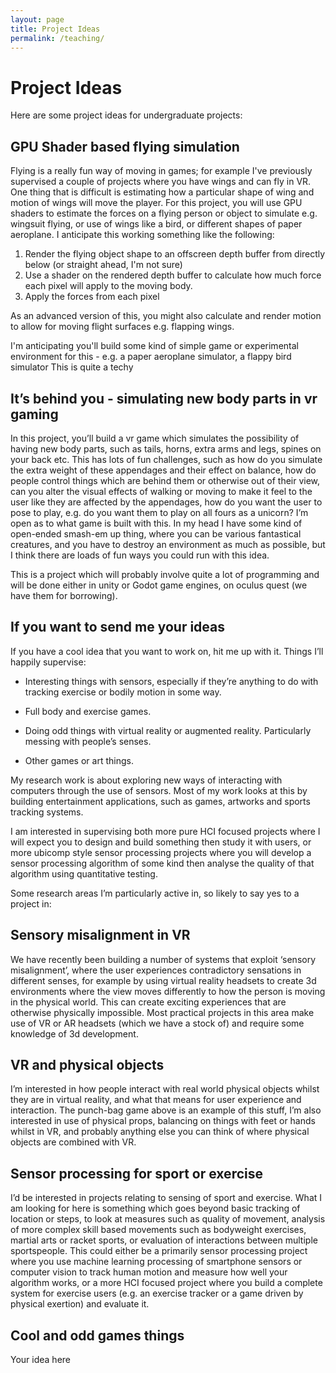 ```yaml
---
layout: page
title: Project Ideas
permalink: /teaching/
---
```

# Project Ideas

Here are some project ideas for undergraduate projects:

## GPU Shader based flying simulation

Flying is a really fun way of moving in games; for example I've previously supervised a couple of projects where you have wings and can fly in VR. One thing that is difficult is estimating how a particular shape of wing and motion of wings will move the player. For this project, you will use GPU shaders to estimate the forces on a flying person or object to simulate e.g. wingsuit flying, or use of wings like a bird, or different shapes of paper aeroplane. I anticipate this working something like the following: 

1) Render the flying object shape to an offscreen depth buffer from directly below (or straight ahead, I'm not sure)
2) Use a shader on the rendered depth buffer to calculate how much force each pixel will apply to the moving body.
3) Apply the forces from each pixel

As an advanced version of this, you might also calculate and render motion to allow for moving flight surfaces e.g. flapping wings.

I'm anticipating you'll build some kind of simple game or experimental environment for this - e.g. a paper aeroplane simulator, a flappy bird simulator
This is quite a techy


## It’s behind you - simulating new body parts in vr gaming

In this project, you’ll build a vr game which simulates the possibility of having new body parts, such as tails, horns, extra arms and legs, spines on your back etc. This has lots of fun challenges, such as how do you simulate the extra weight of these appendages and their effect on balance, how do people control things which are behind them or otherwise out of their view, can you alter the visual effects of walking or moving to make it feel to the user like they are affected by the appendages, how do you want the user to pose to play, e.g. do you want them to play on all fours as a unicorn? I’m open as to what game is built with this. In my head I have some kind of open-ended smash-em up thing, where you can be various fantastical creatures, and you have to destroy an environment as much as possible, but I think there are loads of fun ways you could run with this idea.

This is a project which will probably involve quite a lot of programming and will be done either in unity or Godot game engines, on oculus quest (we have them for borrowing).

## If you want to send me your ideas

If you have a cool idea that you want to work on, hit me up with it. Things I’ll happily supervise:

* Interesting things with sensors, especially if they’re anything to do with tracking exercise or bodily motion in some way.

* Full body and exercise games.

* Doing odd things with virtual reality or augmented reality. Particularly messing with people’s senses.

* Other games or art things.

My research work is about exploring new ways of interacting with computers through the use of sensors. Most of my work looks at this by building entertainment applications, such as games, artworks and sports tracking systems.

I am interested in supervising both more pure HCI focused projects where I will expect you to design and build something then study it with users, or more ubicomp style sensor processing projects where you will develop a sensor processing algorithm of some kind then analyse the quality of that algorithm using quantitative testing.

Some research areas I’m particularly active in, so likely to say yes to a project in:

## Sensory misalignment in VR

We have recently been building a number of systems that exploit ‘sensory misalignment’, where the user experiences contradictory sensations in different senses, for example by using virtual reality headsets to create 3d environments where the view moves differently to how the person is moving in the physical world. This can create exciting experiences that are otherwise physically impossible. Most practical projects in this area make use of VR or AR headsets (which we have a stock of) and require some knowledge of 3d development.

## VR and physical objects

I’m interested in how people interact with real world physical objects whilst they are in virtual reality, and what that means for user experience and interaction. The punch-bag game above is an example of this stuff, I’m also interested in use of physical props, balancing on things with feet or hands whilst in VR, and probably anything else you can think of where physical objects are combined with VR.

## Sensor processing for sport or exercise

I’d be interested in projects relating to sensing of sport and exercise. What I am looking for here is something which goes beyond basic tracking of location or steps, to look at measures such as quality of movement, analysis of more complex skill based movements such as bodyweight exercises, martial arts or racket sports, or evaluation of interactions between multiple sportspeople. This could either be a primarily sensor processing project where you use machine learning processing of smartphone sensors or computer vision to track human motion and measure how well your algorithm works, or a more HCI focused project where you build a complete system for exercise users (e.g. an exercise tracker or a game driven by physical exertion) and evaluate it.

## Cool and odd games things

Your idea here